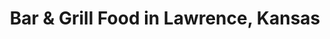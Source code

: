 ---
active: true
aliases: []
description: Bar & Grill restaurants offering curbside, takeout, and delivery food
  in Lawrence, Kansas
name: Bar & Grill
redirect_from: []
sitemap: true
slug: bar-grill
title: Bar & Grill Food in Lawrence, Kansas
---